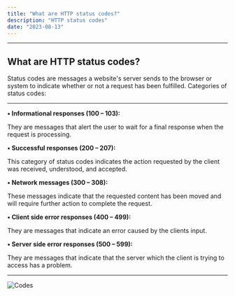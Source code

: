 ```yaml
---
title: "What are HTTP status codes?"
description: "HTTP status codes"
date: "2023-08-13"
---
```


---

## What are HTTP status codes?

Status codes are messages a website's server sends to the browser or system to indicate whether or not a request has been fulfilled.
Categories of status codes:

---

**• Informational responses (100 – 103):**

They are messages that alert the user to wait for a final response when the request is processing.

**• Successful responses (200 – 207):**

This category of status codes indicates the action requested by the client was received, understood, and accepted.

**• Network messages (300 – 308):**

These messages indicate that the requested content has been moved and will require further action to complete the request.

**• Client side error responses (400 – 499):**

They are messages that indicate an error caused by the clients input.

**• Server side error responses (500 – 599):**

They are messages that indicate that the server which the client is trying to access has a problem.

---

![Codes](https://res.cloudinary.com/practicaldev/image/fetch/s--Jtyr34zw--/c_limit%2Cf_auto%2Cfl_progressive%2Cq_auto%2Cw_800/https://dev-to-uploads.s3.amazonaws.com/uploads/articles/3rbkjyghhnmk5gu1ih2x.png)
